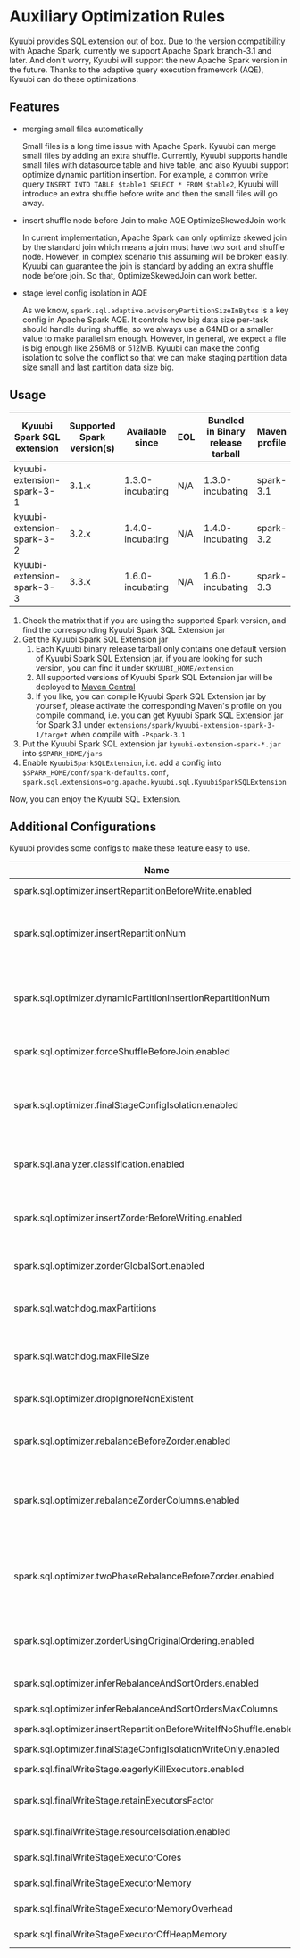 <!--
- Licensed to the Apache Software Foundation (ASF) under one or more
- contributor license agreements.  See the NOTICE file distributed with
- this work for additional information regarding copyright ownership.
- The ASF licenses this file to You under the Apache License, Version 2.0
- (the "License"); you may not use this file except in compliance with
- the License.  You may obtain a copy of the License at
-
-   http://www.apache.org/licenses/LICENSE-2.0
-
- Unless required by applicable law or agreed to in writing, software
- distributed under the License is distributed on an "AS IS" BASIS,
- WITHOUT WARRANTIES OR CONDITIONS OF ANY KIND, either express or implied.
- See the License for the specific language governing permissions and
- limitations under the License.
-->

# Auxiliary Optimization Rules

Kyuubi provides SQL extension out of box. Due to the version compatibility with Apache Spark, currently we support Apache Spark branch-3.1 and later.
And don't worry, Kyuubi will support the new Apache Spark version in the future. Thanks to the adaptive query execution framework (AQE), Kyuubi can do these optimizations.

## Features

- merging small files automatically

  Small files is a long time issue with Apache Spark. Kyuubi can merge small files by adding an extra shuffle.
  Currently, Kyuubi supports handle small files with datasource table and hive table, and also Kyuubi support optimize dynamic partition insertion.
  For example, a common write query `INSERT INTO TABLE $table1 SELECT * FROM $table2`, Kyuubi will introduce an extra shuffle before write and then the small files will go away.

- insert shuffle node before Join to make AQE OptimizeSkewedJoin work

  In current implementation, Apache Spark can only optimize skewed join by the standard join which means a join must have two sort and shuffle node.
  However, in complex scenario this assuming will be broken easily. Kyuubi can guarantee the join is standard by adding an extra shuffle node before join.
  So that, OptimizeSkewedJoin can work better.

- stage level config isolation in AQE

  As we know, `spark.sql.adaptive.advisoryPartitionSizeInBytes` is a key config in Apache Spark AQE.
  It controls how big data size per-task should handle during shuffle, so we always use a 64MB or a smaller value to make parallelism enough.
  However, in general, we expect a file is big enough like 256MB or 512MB. Kyuubi can make the config isolation to solve the conflict so that
  we can make staging partition data size small and last partition data size big.

## Usage

| Kyuubi Spark SQL extension | Supported Spark version(s) | Available since  | EOL | Bundled in Binary release tarball | Maven profile |
|----------------------------|----------------------------|------------------|-----|-----------------------------------|---------------|
| kyuubi-extension-spark-3-1 | 3.1.x                      | 1.3.0-incubating | N/A | 1.3.0-incubating                  | spark-3.1     |
| kyuubi-extension-spark-3-2 | 3.2.x                      | 1.4.0-incubating | N/A | 1.4.0-incubating                  | spark-3.2     |
| kyuubi-extension-spark-3-3 | 3.3.x                      | 1.6.0-incubating | N/A | 1.6.0-incubating                  | spark-3.3     |

1. Check the matrix that if you are using the supported Spark version, and find the corresponding Kyuubi Spark SQL Extension jar
2. Get the Kyuubi Spark SQL Extension jar
   1. Each Kyuubi binary release tarball only contains one default version of Kyuubi Spark SQL Extension jar, if you are looking for such version, you can find it under `$KYUUBI_HOME/extension`
   2. All supported versions of Kyuubi Spark SQL Extension jar will be deployed to [Maven Central](https://search.maven.org/search?q=kyuubi-extension-spark)
   3. If you like, you can compile Kyuubi Spark SQL Extension jar by yourself, please activate the corresponding Maven's profile on you compile command, i.e. you can get Kyuubi Spark SQL Extension jar for Spark 3.1 under `extensions/spark/kyuubi-extension-spark-3-1/target` when compile with `-Pspark-3.1`
3. Put the Kyuubi Spark SQL extension jar `kyuubi-extension-spark-*.jar` into `$SPARK_HOME/jars`
4. Enable `KyuubiSparkSQLExtension`, i.e. add a config into `$SPARK_HOME/conf/spark-defaults.conf`, `spark.sql.extensions=org.apache.kyuubi.sql.KyuubiSparkSQLExtension`

Now, you can enjoy the Kyuubi SQL Extension.

## Additional Configurations

Kyuubi provides some configs to make these feature easy to use.

|                                Name                                 |             Default Value              |                                                                                                                                                                     Description                                                                                                                                                                      | Since |
|---------------------------------------------------------------------|----------------------------------------|------------------------------------------------------------------------------------------------------------------------------------------------------------------------------------------------------------------------------------------------------------------------------------------------------------------------------------------------------|-------|
| spark.sql.optimizer.insertRepartitionBeforeWrite.enabled            | true                                   | Add repartition node at the top of query plan. An approach of merging small files.                                                                                                                                                                                                                                                                   | 1.2.0 |
| spark.sql.optimizer.insertRepartitionNum                            | none                                   | The partition number if `spark.sql.optimizer.insertRepartitionBeforeWrite.enabled` is enabled. If AQE is disabled, the default value is `spark.sql.shuffle.partitions`. If AQE is enabled, the default value is none that means depend on AQE.                                                                                                       | 1.2.0 |
| spark.sql.optimizer.dynamicPartitionInsertionRepartitionNum         | 100                                    | The partition number of each dynamic partition if `spark.sql.optimizer.insertRepartitionBeforeWrite.enabled` is enabled. We will repartition by dynamic partition columns to reduce the small file but that can cause data skew. This config is to extend the partition of dynamic partition column to avoid skew but may generate some small files. | 1.2.0 |
| spark.sql.optimizer.forceShuffleBeforeJoin.enabled                  | false                                  | Ensure shuffle node exists before shuffled join (shj and smj) to make AQE `OptimizeSkewedJoin` works (complex scenario join, multi table join).                                                                                                                                                                                                      | 1.2.0 |
| spark.sql.optimizer.finalStageConfigIsolation.enabled               | false                                  | If true, the final stage support use different config with previous stage. The prefix of final stage config key should be `spark.sql.finalStage.`. For example, the raw spark config: `spark.sql.adaptive.advisoryPartitionSizeInBytes`, then the final stage config should be: `spark.sql.finalStage.adaptive.advisoryPartitionSizeInBytes`.        | 1.2.0 |
| spark.sql.analyzer.classification.enabled                           | false                                  | When true, allows Kyuubi engine to judge this SQL's classification and set `spark.sql.analyzer.classification` back into sessionConf. Through this configuration item, Spark can optimizing configuration dynamic.                                                                                                                                   | 1.4.0 |
| spark.sql.optimizer.insertZorderBeforeWriting.enabled               | true                                   | When true, we will follow target table properties to insert zorder or not. The key properties are: 1) `kyuubi.zorder.enabled`: if this property is true, we will insert zorder before writing data. 2) `kyuubi.zorder.cols`: string split by comma, we will zorder by these cols.                                                                    | 1.4.0 |
| spark.sql.optimizer.zorderGlobalSort.enabled                        | true                                   | When true, we do a global sort using zorder. Note that, it can cause data skew issue if the zorder columns have less cardinality. When false, we only do local sort using zorder.                                                                                                                                                                    | 1.4.0 |
| spark.sql.watchdog.maxPartitions                                    | none                                   | Set the max partition number when spark scans a data source. Enable maxPartition Strategy by specifying this configuration. Add maxPartitions Strategy to avoid scan excessive partitions on partitioned table, it's optional that works with defined                                                                                                | 1.4.0 |
| spark.sql.watchdog.maxFileSize                                      | none                                   | Set the maximum size in bytes of files when spark scans a data source. Enable maxFileSize Strategy by specifying this configuration. Add maxFileSize Strategy to avoid scan excessive size of files, it's optional that works with defined                                                                                                           | 1.8.0 |
| spark.sql.optimizer.dropIgnoreNonExistent                           | false                                  | When true, do not report an error if DROP DATABASE/TABLE/VIEW/FUNCTION/PARTITION specifies a non-existent database/table/view/function/partition                                                                                                                                                                                                     | 1.5.0 |
| spark.sql.optimizer.rebalanceBeforeZorder.enabled                   | false                                  | When true, we do a rebalance before zorder in case data skew. Note that, if the insertion is dynamic partition we will use the partition columns to rebalance. Note that, this config only affects with Spark 3.3.x.                                                                                                                                 | 1.6.0 |
| spark.sql.optimizer.rebalanceZorderColumns.enabled                  | false                                  | When true and `spark.sql.optimizer.rebalanceBeforeZorder.enabled` is true, we do rebalance before Z-Order. If it's dynamic partition insert, the rebalance expression will include both partition columns and Z-Order columns. Note that, this config only affects with Spark 3.3.x.                                                                 | 1.6.0 |
| spark.sql.optimizer.twoPhaseRebalanceBeforeZorder.enabled           | false                                  | When true and `spark.sql.optimizer.rebalanceBeforeZorder.enabled` is true, we do two phase rebalance before Z-Order for the dynamic partition write. The first phase rebalance using dynamic partition column; The second phase rebalance using dynamic partition column Z-Order columns. Note that, this config only affects with Spark 3.3.x.      | 1.6.0 |
| spark.sql.optimizer.zorderUsingOriginalOrdering.enabled             | false                                  | When true and `spark.sql.optimizer.rebalanceBeforeZorder.enabled` is true, we do sort by the original ordering i.e. lexicographical order. Note that, this config only affects with Spark 3.3.x.                                                                                                                                                     | 1.6.0 |
| spark.sql.optimizer.inferRebalanceAndSortOrders.enabled             | false                                  | When ture, infer columns for rebalance and sort orders from original query, e.g. the join keys from join. It can avoid compression ratio regression.                                                                                                                                                                                                 | 1.7.0 |
| spark.sql.optimizer.inferRebalanceAndSortOrdersMaxColumns           | 3                                      | The max columns of inferred columns.                                                                                                                                                                                                                                                                                                                 | 1.7.0 |
| spark.sql.optimizer.insertRepartitionBeforeWriteIfNoShuffle.enabled | false                                  | When true, add repartition even if the original plan does not have shuffle.                                                                                                                                                                                                                                                                          | 1.7.0 |
| spark.sql.optimizer.finalStageConfigIsolationWriteOnly.enabled      | true                                   | When true, only enable final stage isolation for writing.                                                                                                                                                                                                                                                                                            | 1.7.0 |
| spark.sql.finalWriteStage.eagerlyKillExecutors.enabled              | false                                  | When true, eagerly kill redundant executors before running final write stage.                                                                                                                                                                                                                                                                        | 1.8.0 |
| spark.sql.finalWriteStage.retainExecutorsFactor                     | 1.2                                    | If the target executors * factor < active executors, and target executors * factor > min executors, then inject kill executors or inject custom resource profile.                                                                                                                                                                                    | 1.8.0 |
| spark.sql.finalWriteStage.resourceIsolation.enabled                 | false                                  | When true, make final write stage resource isolation using custom RDD resource profile.                                                                                                                                                                                                                                                              | 1.2.0 |
| spark.sql.finalWriteStageExecutorCores                              | fallback spark.executor.cores          | Specify the executor core request for final write stage. It would be passed to the RDD resource profile.                                                                                                                                                                                                                                             | 1.8.0 |
| spark.sql.finalWriteStageExecutorMemory                             | fallback spark.executor.memory         | Specify the executor on heap memory request for final write stage. It would be passed to the RDD resource profile.                                                                                                                                                                                                                                   | 1.8.0 |
| spark.sql.finalWriteStageExecutorMemoryOverhead                     | fallback spark.executor.memoryOverhead | Specify the executor memory overhead request for final write stage. It would be passed to the RDD resource profile.                                                                                                                                                                                                                                  | 1.8.0 |
| spark.sql.finalWriteStageExecutorOffHeapMemory                      | NONE                                   | Specify the executor off heap memory request for final write stage. It would be passed to the RDD resource profile.                                                                                                                                                                                                                                  | 1.8.0 |

